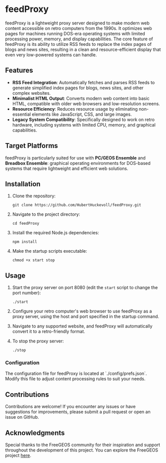 # feedProxy

feedProxy is a lightweight proxy server designed to make modern web content accessible on retro computers from the 1990s. It optimizes web pages for machines running DOS-era operating systems with limited processing power, memory, and display capabilities. The core feature of feedProxy is its ability to utilize RSS feeds to replace the index pages of blogs and news sites, resulting in a clean and resource-efficient display that even very low-powered systems can handle.

## Features

- **RSS Feed Integration**: Automatically fetches and parses RSS feeds to generate simplified index pages for blogs, news sites, and other complex websites.
- **Minimalist HTML Output**: Converts modern web content into basic HTML, compatible with older web browsers and low-resolution screens.
- **Resource Efficiency**: Reduces resource usage by eliminating non-essential elements like JavaScript, CSS, and large images.
- **Legacy System Compatibility**: Specifically designed to work on retro hardware, including systems with limited CPU, memory, and graphical capabilities.

## Target Platforms

feedProxy is particularly suited for use with **PC/GEOS Ensemble** and **Breadbox Ensemble**: graphical operating environments for DOS-based systems that require lightweight and efficient web solutions.

## Installation

1. Clone the repository:

   `git clone https://github.com/HubertHuckevoll/feedProxy.git`

2. Navigate to the project directory:

   `cd feedProxy`

3. Install the required Node.js dependencies:

   `npm install`

4. Make the startup scripts executable:

   `chmod +x start stop`

## Usage

1. Start the proxy server on port 8080 (edit the `start` script to change the port number):

   `./start`

2. Configure your retro computer's web browser to use feedProxy as a proxy server, using the host and port specified in the startup command.

3. Navigate to any supported website, and feedProxy will automatically convert it to a retro-friendly format.

4. To stop the proxy server:

   `./stop`

### Configuration

The configuration file for feedProxy is located at \`./config/prefs.json\`. Modify this file to adjust content processing rules to suit your needs.

## Contributions

Contributions are welcome! If you encounter any issues or have suggestions for improvements, please submit a pull request or open an issue on GitHub.

## Acknowledgments

Special thanks to the FreeGEOS community for their inspiration and support throughout the development of this project. You can explore the FreeGEOS project [here](https://github.com/bluewaysw/pcgeos).
